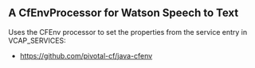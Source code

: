 ## A CfEnvProcessor for Watson Speech to Text
Uses the CFEnv processor to set the properties from the service entry in VCAP_SERVICES:
- https://github.com/pivotal-cf/java-cfenv